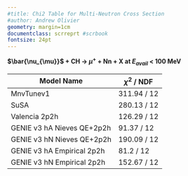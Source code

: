 ```yaml
---
#title: Chi2 Table for Multi-Neutron Cross Section
#author: Andrew Olivier
geometry: margin=1cm
documentclass: scrreprt #scrbook
fontsize: 24pt
---
```


**$\bar{\nu_{\mu}}$ + CH -> $\mu^+$ + Nn + X at $E_{avail}$ < 100 MeV**

| Model Name | $\chi^2$ / NDF |
| ---------- | ---------- |
| MnvTunev1 | 311.94 / 12 |
| SuSA | 280.13 / 12 |
| Valencia 2p2h | 126.29 / 12 |
| GENIE v3 hA Nieves QE+2p2h | 91.37 / 12 |
| GENIE v3 hN Nieves QE+2p2h | 190.09 / 12 |
| GENIE v3 hA Empirical 2p2h | 81.2 / 12 |
| GENIE v3 hN Empirical 2p2h | 152.67 / 12 |
